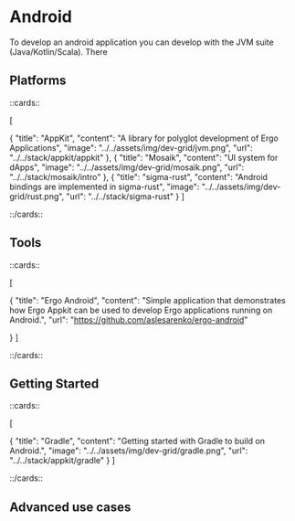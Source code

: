 # Android

To develop an android application you can develop with the JVM suite (Java/Kotlin/Scala). There 

## Platforms 

::cards::

[

  {
    "title": "AppKit",
    "content": "A library for polyglot development of Ergo Applications",
    "image": "../../assets/img/dev-grid/jvm.png",
    "url": "../../stack/appkit/appkit"
  },
  {
    "title": "Mosaik",
    "content": "UI system for dApps",
    "image": "../../assets/img/dev-grid/mosaik.png",
    "url": "../../stack/mosaik/intro"
  },
  {
    "title": "sigma-rust",
    "content": "Android bindings are implemented in sigma-rust",
    "image": "../../assets/img/dev-grid/rust.png",
    "url": "../../stack/sigma-rust"
  }
]

::/cards::



## Tools

::cards::

[

  {
    "title": "Ergo Android",
    "content": "Simple application that demonstrates how Ergo Appkit can be used to develop Ergo applications running on Android.",
    "url": "https://github.com/aslesarenko/ergo-android"

  }
]

::/cards::

## Getting Started

::cards::

[


  {
    "title": "Gradle",
    "content": "Getting started with Gradle to build on Android.",
    "image": "../../assets/img/dev-grid/gradle.png",
    "url": "../../stack/appkit/gradle"
  }
]

::/cards::


## Advanced use cases